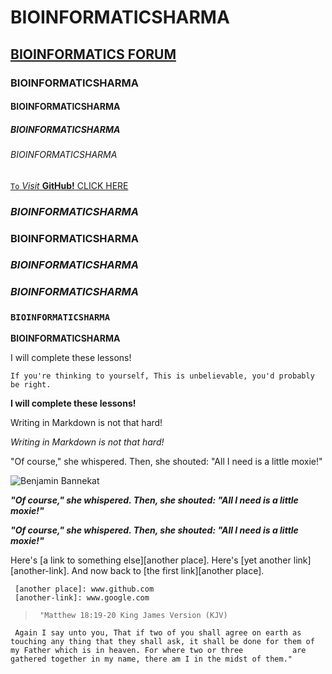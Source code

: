 # BIOINFORMATICSHARMA
## [BIOINFORMATICS FORUM](https://www.biostars.org)
### BIOINFORMATICSHARMA
#### BIOINFORMATICSHARMA
##### BIOINFORMATICSHARMA
###### BIOINFORMATICSHARMA

[`To` _Visit_ **GitHub!** CLICK HERE](www.github.com)

### _BIOINFORMATICSHARMA_

### **BIOINFORMATICSHARMA**

### _**BIOINFORMATICSHARMA**_

### **_BIOINFORMATICSHARMA_**

### `BIOINFORMATICSHARMA`

**BIOINFORMATICSHARMA**

I will complete these lessons!

`If you're thinking to yourself, This is unbelievable, you'd probably be right.`

**I will complete these lessons!**

Writing in Markdown is not that hard!

_Writing in Markdown is not that hard!_

"Of course," she whispered. Then, she shouted: "All I need is a little moxie!"

![Benjamin Bannekat](https://octodex.github.com/images/bannekat.png)

**_"Of course," she whispered. Then, she shouted: "All I need is a little moxie!"_**

_**"Of course," she whispered. Then, she shouted: "All I need is a little moxie!"**_

Here's [a link to something else][another place].
     Here's [yet another link][another-link].
     And now back to [the first link][another place].

     [another place]: www.github.com
     [another-link]: www.google.com

>      "Matthew 18:19-20 King James Version (KJV)
     Again I say unto you, That if two of you shall agree on earth as touching any thing that they shall ask, it shall be done for them of my Father which is in heaven. For where two or three           are gathered together in my name, there am I in the midst of them."



     
  
